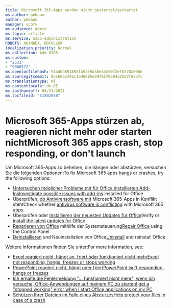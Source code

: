 ```yaml
---
title: Microsoft 365-Apps werden nicht gestartet/gestartet
ms.author: pebaum
author: pebaum
manager: scotv
ms.audience: Admin
ms.topic: article
ms.service: o365-administration
ROBOTS: NOINDEX, NOFOLLOW
localization_priority: Normal
ms.collection: Adm_O365
ms.custom:
- "2531"
- "9000572"
ms.openlocfilehash: 91440b891868fa9359a38e33c9ef2efb578a908e
ms.sourcegitcommit: 8bc60ec34bc1e40685e3976576e04a2623f63a7c
ms.translationtype: MT
ms.contentlocale: de-DE
ms.lasthandoff: 04/15/2021
ms.locfileid: "51802058"
---
```

# <a name="microsoft-365-apps-crash-stop-responding-or-dont-launch"></a><span data-ttu-id="37c04-102">Microsoft 365-Apps stürzen ab, reagieren nicht mehr oder starten nicht</span><span class="sxs-lookup"><span data-stu-id="37c04-102">Microsoft 365 apps crash, stop responding, or don't launch</span></span>

<span data-ttu-id="37c04-103">Um Microsoft 365-Apps zu beheben, die hängen oder abstürzen, versuchen Sie die folgenden Optionen:</span><span class="sxs-lookup"><span data-stu-id="37c04-103">To fix Microsoft 365 apps hangs or crashes, try the following options:</span></span>

- <span data-ttu-id="37c04-104">[Untersuchen möglicher Probleme mit für Office installierten Add-Ins](https://support.office.com/article/powerpoint-isn-t-responding-hangs-or-freezes-652ede6e-e3d2-449a-a07f-8c800dfb948d#bkmk_addins)</span><span class="sxs-lookup"><span data-stu-id="37c04-104">[Investigate possible issues with add-ins](https://support.office.com/article/powerpoint-isn-t-responding-hangs-or-freezes-652ede6e-e3d2-449a-a07f-8c800dfb948d#bkmk_addins) installed for Office</span></span>
- <span data-ttu-id="37c04-105">Überprüfen, [ob Antivirensoftware mit](https://support.office.com/article/powerpoint-isn-t-responding-hangs-or-freezes-652ede6e-e3d2-449a-a07f-8c800dfb948d?ocmsassetID#bkmk_conflict) Microsoft 365-Apps in Konflikt steht</span><span class="sxs-lookup"><span data-stu-id="37c04-105">Check whether [antivirus software is conflicting](https://support.office.com/article/powerpoint-isn-t-responding-hangs-or-freezes-652ede6e-e3d2-449a-a07f-8c800dfb948d?ocmsassetID#bkmk_conflict) with Microsoft 365 apps</span></span>
- <span data-ttu-id="37c04-106">Überprüfen oder [Installieren der neuesten Updates für Office](https://support.office.com/article/update-office-and-your-computer-with-microsoft-update-2ab296f3-7f03-43a2-8e50-46de917611c5)</span><span class="sxs-lookup"><span data-stu-id="37c04-106">Verify or [install the latest updates for Office](https://support.office.com/article/update-office-and-your-computer-with-microsoft-update-2ab296f3-7f03-43a2-8e50-46de917611c5)</span></span>
- <span data-ttu-id="37c04-107">[Reparieren von Office](https://support.office.com/article/repair-an-office-application-7821d4b6-7c1d-4205-aa0e-a6b40c5bb88b) mithilfe der Systemsteuerung</span><span class="sxs-lookup"><span data-stu-id="37c04-107">[Repair Office](https://support.office.com/article/repair-an-office-application-7821d4b6-7c1d-4205-aa0e-a6b40c5bb88b) using the Control Panel</span></span>
- <span data-ttu-id="37c04-108">[Deinstallieren](https://support.office.com/article/uninstall-office-from-a-pc-9dd49b83-264a-477a-8fcc-2fdf5dbf61d8) und Neuinstallation von Office</span><span class="sxs-lookup"><span data-stu-id="37c04-108">[Uninstall](https://support.office.com/article/uninstall-office-from-a-pc-9dd49b83-264a-477a-8fcc-2fdf5dbf61d8) and reinstall Office</span></span>

<span data-ttu-id="37c04-109">Weitere Informationen finden Sie unter:</span><span class="sxs-lookup"><span data-stu-id="37c04-109">For more information, see:</span></span>
- [<span data-ttu-id="37c04-110">Excel reagiert nicht, hängt an, friert oder funktioniert nicht mehr</span><span class="sxs-lookup"><span data-stu-id="37c04-110">Excel not responding, hangs, freezes or stops working</span></span>](https://support.office.com/article/excel-not-responding-hangs-freezes-or-stops-working-37e7d3c9-9e84-40bf-a805-4ca6853a1ff4)
- [<span data-ttu-id="37c04-111">PowerPoint reagiert nicht, hängt oder friert</span><span class="sxs-lookup"><span data-stu-id="37c04-111">PowerPoint isn't responding, hangs or freezes</span></span>](https://support.office.com/article/powerpoint-isn-t-responding-hangs-or-freezes-652ede6e-e3d2-449a-a07f-8c800dfb948d)
- [<span data-ttu-id="37c04-112">Ich erhalte die Fehlermeldung "... funktioniert nicht mehr", wenn ich versuche, Office-Anwendungen auf meinem PC zu starten</span><span class="sxs-lookup"><span data-stu-id="37c04-112">I get a "stopped working" error when I start Office applications on my PC</span></span>](https://support.office.com/article/i-get-a-stopped-working-error-when-i-start-office-applications-on-my-pc-52bd7985-4e99-4a35-84c8-2d9b8301a2fa)
- [<span data-ttu-id="37c04-113">Schützen Ihrer Dateien im Falle eines Absturzes</span><span class="sxs-lookup"><span data-stu-id="37c04-113">Help protect your files in case of a crash</span></span>](https://support.office.com/article/help-protect-your-files-in-case-of-a-crash-551c29b1-6a4b-4415-a3ff-a80415b92f99)